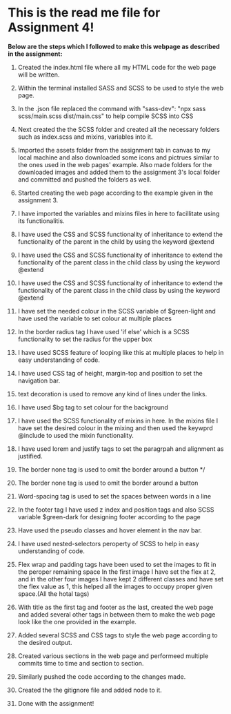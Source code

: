 <!-- [![Review Assignment Due Date](https://classroom.github.com/assets/deadline-readme-button-24ddc0f5d75046c5622901739e7c5dd533143b0c8e959d652212380cedb1ea36.svg)](https://classroom.github.com/a/G1iRwQk6) -->

# This is the read me file for Assignment 4!

**Below are the steps which I followed to make this webpage as described in the assignment:**

1. Created the index.html file where all my HTML code for the web page will be written.  

2. Within the terminal installed SASS and SCSS to be used to style the web page. 

3. In the .json file replaced the command with "sass-dev": "npx sass scss/main.scss dist/main.css" to help compile SCSS into CSS

4. Next created the the SCSS folder and created all the necessary folders such as index.scss and mixins, variables into it.

5. Imported the assets folder from the assignment tab in canvas to my local machine and also downloaded some icons and pictrues similar to the ones used in the web pages' example. Also made folders for the downloaded images and added them to the assignment 3's local folder and committed and pushed the folders as well.

6. Started creating the web page according to the example given in the assignment 3. 

7. I have imported the variables and mixins files in here to facillitate using its functionalitis.

8. I have used the CSS and SCSS functionality of inheritance to extend the functionality of the parent in the child by using the keyword @extend

9. I have used the CSS and SCSS functionality of inheritance to extend the functionality of the parent class in the child class by using the keyword @extend

10. I have used the CSS and SCSS functionality of inheritance to extend the functionality of the parent class in the child class by using the keyword @extend

11. I have set the needed colour in the SCSS variable of $green-light and have used the variable to set colour at multiple places 

12. In the border radius tag I have used 'if else' which is a SCSS functionality to set the radius for the upper box

13. I have used SCSS feature of looping like this at multiple places to help in easy understanding of code.

14. I have used CSS tag of height, margin-top and position to set the navigation bar.

15. text decoration is used to remove any kind of lines under the links.

16. I have used $bg tag to set colour for the background

17. I have used the SCSS functionality of mixins in here. In the mixins file I have set the desired colour in the mixing and   then used the keywprd @include to used the mixin functionality.

18. I have used lorem and justify tags to set the paragrpah and alignment as justified.

19. The border none tag is used to omit the border around a button */

20. The border none tag is used to omit the border around a button

21. Word-spacing tag is used to set the spaces between words in a line

22. In the footer tag I have used z index and position tags and also SCSS variable $green-dark for designing footer according  to the page

22. Have used the pseudo classes and hover element in the nav bar.

23. I have used nested-selectors peroperty of SCSS to help in easy understanding of code.

24. Flex wrap and padding tags have been used to set the images to fit in the peroper remaining space
    In the first image I have set the flex at 2, and in the other four images I have kept 2 different classes and have set the flex value as 1, this helped all the images to occupy proper given space.(All the hotal tags)

25. With title as the first tag and footer as the last, created the web page and added several other tags in between them to make the web page look like the one provided in the example. 

26. Added several SCSS and CSS tags to style the web page according to the desired output.

27. Created various sections in the web page and performeed multiple commits time to time and section to section. 

28. Similarly pushed the code according to the changes made. 

29. Created the the gitignore file and added node to it.

30. Done with the assignment!

